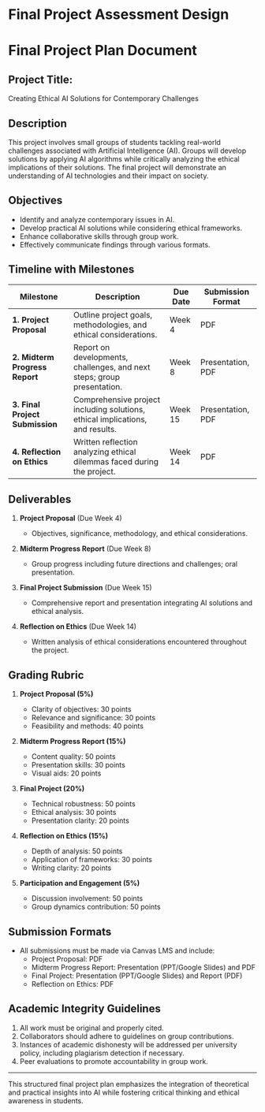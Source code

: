 Final Project Assessment Design
===============================

# Final Project Plan Document

## Project Title: 
Creating Ethical AI Solutions for Contemporary Challenges

## Description
This project involves small groups of students tackling real-world challenges associated with Artificial Intelligence (AI). Groups will develop solutions by applying AI algorithms while critically analyzing the ethical implications of their solutions. The final project will demonstrate an understanding of AI technologies and their impact on society.

## Objectives
- Identify and analyze contemporary issues in AI.
- Develop practical AI solutions while considering ethical frameworks.
- Enhance collaborative skills through group work.
- Effectively communicate findings through various formats.

## Timeline with Milestones

| Milestone                | Description                                                                          | Due Date       | Submission Format             |
|--------------------------|--------------------------------------------------------------------------------------|----------------|-------------------------------|
| **1. Project Proposal**  | Outline project goals, methodologies, and ethical considerations.                     | Week 4         | PDF                           |
| **2. Midterm Progress Report** | Report on developments, challenges, and next steps; group presentation.            | Week 8         | Presentation, PDF             |
| **3. Final Project Submission**   | Comprehensive project including solutions, ethical implications, and results.    | Week 15        | Presentation, PDF             |
| **4. Reflection on Ethics**       | Written reflection analyzing ethical dilemmas faced during the project.              | Week 14        | PDF                           |

## Deliverables
1. **Project Proposal** (Due Week 4)
   - Objectives, significance, methodology, and ethical considerations.
   
2. **Midterm Progress Report** (Due Week 8)
   - Group progress including future directions and challenges; oral presentation.
   
3. **Final Project Submission** (Due Week 15)
   - Comprehensive report and presentation integrating AI solutions and ethical analysis.
   
4. **Reflection on Ethics** (Due Week 14)
   - Written analysis of ethical considerations encountered throughout the project.

## Grading Rubric

1. **Project Proposal (5%)**
   - Clarity of objectives: 30 points
   - Relevance and significance: 30 points
   - Feasibility and methods: 40 points

2. **Midterm Progress Report (15%)**
   - Content quality: 50 points
   - Presentation skills: 30 points
   - Visual aids: 20 points

3. **Final Project (20%)**
   - Technical robustness: 50 points
   - Ethical analysis: 30 points
   - Presentation clarity: 20 points

4. **Reflection on Ethics (15%)**
   - Depth of analysis: 50 points
   - Application of frameworks: 30 points
   - Writing clarity: 20 points

5. **Participation and Engagement (5%)**
   - Discussion involvement: 50 points
   - Group dynamics contribution: 50 points

## Submission Formats
- All submissions must be made via Canvas LMS and include:
  - Project Proposal: PDF
  - Midterm Progress Report: Presentation (PPT/Google Slides) and PDF
  - Final Project: Presentation (PPT/Google Slides) and Report (PDF)
  - Reflection on Ethics: PDF

## Academic Integrity Guidelines
1. All work must be original and properly cited.
2. Collaborators should adhere to guidelines on group contributions.
3. Instances of academic dishonesty will be addressed per university policy, including plagiarism detection if necessary.
4. Peer evaluations to promote accountability in group work. 

---

This structured final project plan emphasizes the integration of theoretical and practical insights into AI while fostering critical thinking and ethical awareness in students.